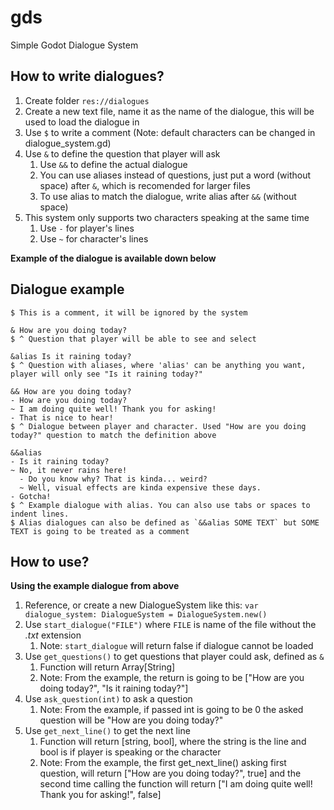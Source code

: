 # gds
Simple Godot Dialogue System

## How to write dialogues?
1. Create folder `res://dialogues`
2. Create a new text file, name it as the name of the dialogue, this will be used to load the dialogue in
3. Use `$` to write a comment (Note: default characters can be changed in dialogue_system.gd)
4. Use `&` to define the question that player will ask
   1. Use `&&` to define the actual dialogue
   2. You can use aliases instead of questions, just put a word (without space) after `&`, which is recomended for larger files
   3. To use alias to match the dialogue, write alias after `&&` (without space)
5. This system only supports two characters speaking at the same time
   1. Use `-` for player's lines
   2. Use `~` for character's lines

**Example of the dialogue is available down below**

## Dialogue example
```
$ This is a comment, it will be ignored by the system

& How are you doing today?
$ ^ Question that player will be able to see and select

&alias Is it raining today?
$ ^ Question with aliases, where 'alias' can be anything you want, player will only see "Is it raining today?"

&& How are you doing today?
- How are you doing today?
~ I am doing quite well! Thank you for asking!
- That is nice to hear!
$ ^ Dialogue between player and character. Used "How are you doing today?" question to match the definition above

&&alias
- Is it raining today?
~ No, it never rains here!
  - Do you know why? That is kinda... weird?
  ~ Well, visual effects are kinda expensive these days.
- Gotcha!
$ ^ Example dialogue with alias. You can also use tabs or spaces to indent lines.
$ Alias dialogues can also be defined as `&&alias SOME TEXT` but SOME TEXT is going to be treated as a comment 
```

## How to use?
**Using the example dialogue from above**
1. Reference, or create a new DialogueSystem like this: `var dialogue_system: DialogueSystem = DialogueSystem.new()`
2. Use `start_dialogue("FILE")` where `FILE` is name of the file without the _.txt_ extension
   1. Note: `start_dialogue` will return false if dialogue cannot be loaded
3. Use `get_questions()` to get questions that player could ask, defined as `&`
   1. Function will return Array[String]
   2. Note: From the example, the return is going to be ["How are you doing today?", "Is it raining today?"]
4. Use `ask_question(int)` to ask a question
   1. Note: From the example, if passed int is going to be 0 the asked question will be "How are you doing today?"
5. Use `get_next_line()` to get the next line
   1. Function will return [string, bool], where the string is the line and bool is if player is speaking or the character
   2. Note: From the example, the first get_next_line() asking first question, will return ["How are you doing today?", true] and the second time calling the function will return ["I am doing quite well! Thank you for asking!", false]
